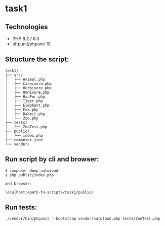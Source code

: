    # task1 

 ## Technologies
  <ul>
    <li>PHP 8.2 / 8.3</li>
    <li>phpunit/phpunit 10</li>
  </ul>

 ## Structure the script:

    task1/
    ├── src/
    │   ├── Animal.php
    │   ├── Carnivore.php
    │   ├── Herbivore.php
    │   ├── Omnivore.php
    │   ├── HasFur.php
    │   ├── Tiger.php
    │   ├── Elephant.php
    │   ├── Fox.php
    │   ├── Rabbit.php
    │   └── Zoo.php            
    ├── tests/
    │   └── ZooTest.php
    ├── public/
    │   └── index.php
    ├── composer.json
    └── vendor/

 ## Run script by cli and browser:

    $ composer dump-autoload
    $ php public/index.php

    and browser: 

    localhost:<path-to-script>/task1/public/

 ## Run tests:

    ./vendor/bin/phpunit --bootstrap vendor/autoload.php tests/ZooTest.php
